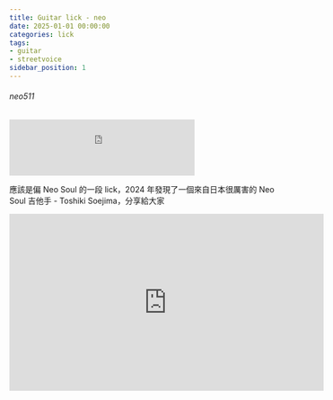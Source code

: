 ```yaml
---
title: Guitar lick - neo
date: 2025-01-01 00:00:00
categories: lick
tags:
- guitar
- streetvoice
sidebar_position: 1
---
```


###### neo511

<iframe src="https://streetvoice.com/music/embed/?id=746636" width="330" height="100" frameborder="0" marginheight="0" marginwidth="0" scrolling="no"></iframe>


應該是偏 Neo Soul 的一段 lick，2024 年發現了一個來自日本很厲害的 Neo Soul 吉他手 - Toshiki Soejima，分享給大家

<iframe width="560" height="315" src="https://www.youtube.com/embed/vB90USkxpnI?si=rKkngwDcDvd8sQPT" title="YouTube video player" frameborder="0" allow="accelerometer; autoplay; clipboard-write; encrypted-media; gyroscope; picture-in-picture; web-share" referrerpolicy="strict-origin-when-cross-origin" allowfullscreen></iframe>
